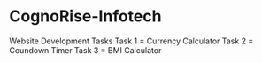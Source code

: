 # CognoRise-Infotech
Website Development Tasks
Task 1 = Currency Calculator
Task 2 = Coundown Timer
Task 3 = BMI Calculator
